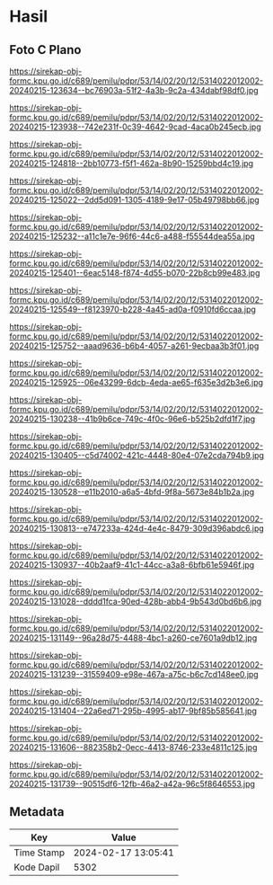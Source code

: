 # Hasil

## Foto C Plano

https://sirekap-obj-formc.kpu.go.id/c689/pemilu/pdpr/53/14/02/20/12/5314022012002-20240215-123634--bc76903a-51f2-4a3b-9c2a-434dabf98df0.jpg

https://sirekap-obj-formc.kpu.go.id/c689/pemilu/pdpr/53/14/02/20/12/5314022012002-20240215-123938--742e231f-0c39-4642-9cad-4aca0b245ecb.jpg

https://sirekap-obj-formc.kpu.go.id/c689/pemilu/pdpr/53/14/02/20/12/5314022012002-20240215-124818--2bb10773-f5f1-462a-8b90-15259bbd4c19.jpg

https://sirekap-obj-formc.kpu.go.id/c689/pemilu/pdpr/53/14/02/20/12/5314022012002-20240215-125022--2dd5d091-1305-4189-9e17-05b49798bb66.jpg

https://sirekap-obj-formc.kpu.go.id/c689/pemilu/pdpr/53/14/02/20/12/5314022012002-20240215-125232--a11c1e7e-96f6-44c6-a488-f55544dea55a.jpg

https://sirekap-obj-formc.kpu.go.id/c689/pemilu/pdpr/53/14/02/20/12/5314022012002-20240215-125401--6eac5148-f874-4d55-b070-22b8cb99e483.jpg

https://sirekap-obj-formc.kpu.go.id/c689/pemilu/pdpr/53/14/02/20/12/5314022012002-20240215-125549--f8123970-b228-4a45-ad0a-f0910fd6ccaa.jpg

https://sirekap-obj-formc.kpu.go.id/c689/pemilu/pdpr/53/14/02/20/12/5314022012002-20240215-125752--aaad9636-b6b4-4057-a261-9ecbaa3b3f01.jpg

https://sirekap-obj-formc.kpu.go.id/c689/pemilu/pdpr/53/14/02/20/12/5314022012002-20240215-125925--06e43299-6dcb-4eda-ae65-f635e3d2b3e6.jpg

https://sirekap-obj-formc.kpu.go.id/c689/pemilu/pdpr/53/14/02/20/12/5314022012002-20240215-130238--41b9b6ce-749c-4f0c-96e6-b525b2dfd1f7.jpg

https://sirekap-obj-formc.kpu.go.id/c689/pemilu/pdpr/53/14/02/20/12/5314022012002-20240215-130405--c5d74002-421c-4448-80e4-07e2cda794b9.jpg

https://sirekap-obj-formc.kpu.go.id/c689/pemilu/pdpr/53/14/02/20/12/5314022012002-20240215-130528--e11b2010-a6a5-4bfd-9f8a-5673e84b1b2a.jpg

https://sirekap-obj-formc.kpu.go.id/c689/pemilu/pdpr/53/14/02/20/12/5314022012002-20240215-130813--e747233a-424d-4e4c-8479-309d396abdc6.jpg

https://sirekap-obj-formc.kpu.go.id/c689/pemilu/pdpr/53/14/02/20/12/5314022012002-20240215-130937--40b2aaf9-41c1-44cc-a3a8-6bfb61e5946f.jpg

https://sirekap-obj-formc.kpu.go.id/c689/pemilu/pdpr/53/14/02/20/12/5314022012002-20240215-131028--dddd1fca-90ed-428b-abb4-9b543d0bd6b6.jpg

https://sirekap-obj-formc.kpu.go.id/c689/pemilu/pdpr/53/14/02/20/12/5314022012002-20240215-131149--96a28d75-4488-4bc1-a260-ce7601a9db12.jpg

https://sirekap-obj-formc.kpu.go.id/c689/pemilu/pdpr/53/14/02/20/12/5314022012002-20240215-131239--31559409-e98e-467a-a75c-b6c7cd148ee0.jpg

https://sirekap-obj-formc.kpu.go.id/c689/pemilu/pdpr/53/14/02/20/12/5314022012002-20240215-131404--22a6ed71-295b-4995-ab17-9bf85b585641.jpg

https://sirekap-obj-formc.kpu.go.id/c689/pemilu/pdpr/53/14/02/20/12/5314022012002-20240215-131606--882358b2-0ecc-4413-8746-233e4811c125.jpg

https://sirekap-obj-formc.kpu.go.id/c689/pemilu/pdpr/53/14/02/20/12/5314022012002-20240215-131739--90515df6-12fb-46a2-a42a-96c5f8646553.jpg


## Metadata

| Key        | Value               |
| ---------- | ------------------- |
| Time Stamp | 2024-02-17 13:05:41 |
| Kode Dapil | 5302                |



